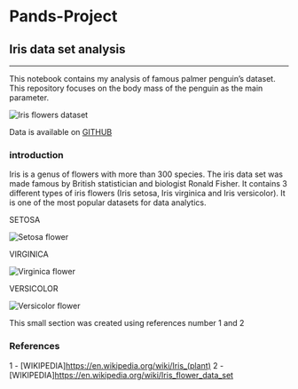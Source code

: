 # Pands-Project

## Iris data set analysis

***

This notebook contains my analysis of famous palmer penguin’s dataset. This repository focuses on the body mass of the penguin as the main parameter.

![Iris flowers dataset](https://blog.floweradvisor.com/wp-content/uploads/2021/11/iris-g2acfad160_640.jpg.webp)

Data is available on [GITHUB](https://raw.githubusercontent.com/mwaskom/seaborn-data/master/iris.csv)

### introduction

Iris is a genus of flowers with more than 300 species.  The iris data set was made famous by British statistician and biologist Ronald Fisher. It contains 3 different types of iris flowers (Iris setosa, Iris virginica and Iris versicolor). It is one of the most popular datasets for data analytics. 

SETOSA

![Setosa flower](https://en.wikipedia.org/wiki/Iris_setosa#/media/File:Irissetosa1.jpg)

VIRGINICA

![Virginica flower](https://en.wikipedia.org/wiki/Iris_virginica#/media/File:Iris_virginica_2.jpg)

VERSICOLOR

![Versicolor flower](https://en.wikipedia.org/wiki/Iris_versicolor#/media/File:Blue_Flag,_Ottawa.jpg)

This small section was created using references number 1 and 2



### References

1 - [WIKIPEDIA]https://en.wikipedia.org/wiki/Iris_(plant)
2 - [WIKIPEDIA]https://en.wikipedia.org/wiki/Iris_flower_data_set
